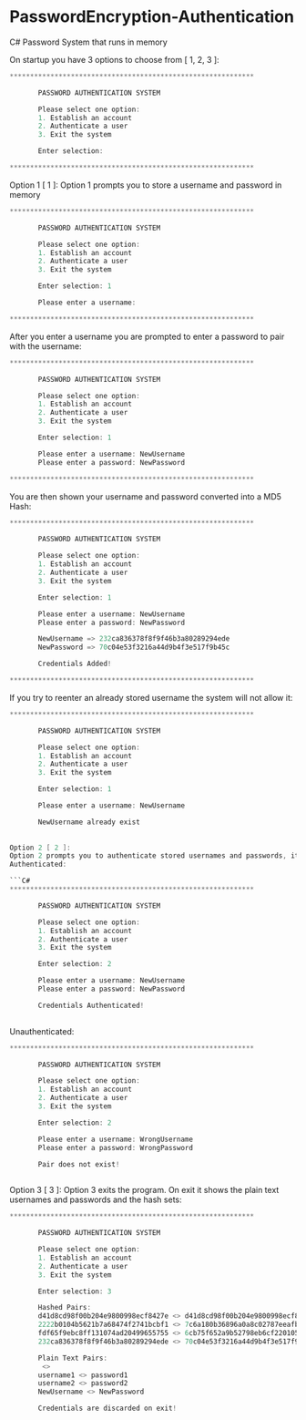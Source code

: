 # PasswordEncryption-Authentication
C# Password System that runs in memory

On startup you have 3 options to choose from [ 1, 2, 3 ]:

```C#
************************************************************

       PASSWORD AUTHENTICATION SYSTEM

       Please select one option:
       1. Establish an account
       2. Authenticate a user
       3. Exit the system

       Enter selection:

************************************************************
```

Option 1 [ 1 ]:
Option 1 prompts you to store a username and password in memory

```C#
************************************************************

       PASSWORD AUTHENTICATION SYSTEM

       Please select one option:
       1. Establish an account
       2. Authenticate a user
       3. Exit the system

       Enter selection: 1

       Please enter a username:

************************************************************
```

After you enter a username you are prompted to enter a password to pair with the username: 

```C#
************************************************************

       PASSWORD AUTHENTICATION SYSTEM

       Please select one option:
       1. Establish an account
       2. Authenticate a user
       3. Exit the system

       Enter selection: 1

       Please enter a username: NewUsername
       Please enter a password: NewPassword

************************************************************
```

You are then shown your username and password converted into a MD5 Hash:

```C#
************************************************************

       PASSWORD AUTHENTICATION SYSTEM

       Please select one option:
       1. Establish an account
       2. Authenticate a user
       3. Exit the system

       Enter selection: 1

       Please enter a username: NewUsername
       Please enter a password: NewPassword

       NewUsername => 232ca836378f8f9f46b3a80289294ede
       NewPassword => 70c04e53f3216a44d9b4f3e517f9b45c

       Credentials Added!

************************************************************                                                                                                                                                                                                                                                                                                                                                                                                                                                                                                                                                                                                                                                                                                                                                                                                                                                                                                                                                                                                                                                                                                                                                                                                                                                                                                                                                                                                                                                                                                                                                                                                                                                                                                                                                                                                                                                                                                                                                                                                                                                                                                                                                                                                                                                                                                                                                                                                                                                                                                                                                                                                                                                                                                                                                                                                                                                                                                                                                                                                                                                                                                                                                                                                                                                                                                                                                                                                                                                                                                                                                                                                                                                                                                                                                                                                                                                                                                                                                                                                                                                                                                                                                                                                                                                                                                                                                                                                                                                                                                                                                                                                                                                                                                                                                                                                                                                                                                                                                                                                                                                                                                                                                                                                                                                                                                                                                                                                                                                                                                                                                                                                                                                                                                                                                                                                                                                                                                                                                                                                                                                                                                                                                                                                                                                                                                                                                                                                                                                                                                                                                                                                                                                                                                                                                                                                                                                                                                                                                                                                                                                                                                                                                                                                                                                                                                                                                                                                                                                                                                                                                                                                                                                                                                                                                                                                                                                                                                                                                                                                                                                                                                                                                                                                                                                                                                                                                                                                                                                                                                                                                                                                                                                                                                                                                                                                                                                                                                                                                                                                                                                                                                                                                                                                                                                                                                                                                                                                                                                                                                                                                                                                                                                                                                                                                                                                                                                                                                                                                                                                                                                                                                                                                                                                                                                                                                                                                                                                                                                                                                                                                                                                                                                                                                                                                                                                                                                                                                                                                                                                                                                                                                                                                                                                                                                                                                                                                                                                                                                                                                                                                                                                                                                                                                                                                                                                                                                                                                                                                                                                                                                                                                                                                                                                                                                                                                                                                                                                                                                                                                                                                                                                                                                                                                                                             
```

If you try to reenter an already stored username the system will not allow it:

```C#
************************************************************

       PASSWORD AUTHENTICATION SYSTEM

       Please select one option:
       1. Establish an account
       2. Authenticate a user
       3. Exit the system

       Enter selection: 1

       Please enter a username: NewUsername

       NewUsername already exist
                                                                                                                                                                                                                                                                                                                                                                                                                                                                                                                                                                                                                                                                                                                                                                                                                                                                                                                                                                                                                                                                                                                                                                                                                                                                                                                                                                        ************************************************************                                                                                                                                                                                                                                                                                                                                                                                                                                                                                                                                                                                                                                                                                                                                                                                                                                                                                                                                                                                                                                                                                                                                                                                                                                                                                                                                                                      ```
                                                                                                                                                                                                                                                                                                                                                                                                                                                                                                                                                                                                                                                                                                                                                                                                                                                                                                                                                                                                                                                                                                                                                                                                                                                                                                                                                                        
Option 2 [ 2 ]:
Option 2 prompts you to authenticate stored usernames and passwords, it tells you if they are a correct pair or not
Authenticated:

```C#
************************************************************

       PASSWORD AUTHENTICATION SYSTEM

       Please select one option:
       1. Establish an account
       2. Authenticate a user
       3. Exit the system

       Enter selection: 2

       Please enter a username: NewUsername
       Please enter a password: NewPassword

       Credentials Authenticated!
                                                                                                                                                                                                                                                                                                                                                                                                                                                                                                                                                                                                                                                                                                                                                                                                                                                                                                                                                                                                                                                                                                                                                                                                                                                ************************************************************
```

Unauthenticated:

```C#
************************************************************

       PASSWORD AUTHENTICATION SYSTEM

       Please select one option:
       1. Establish an account
       2. Authenticate a user
       3. Exit the system

       Enter selection: 2

       Please enter a username: WrongUsername
       Please enter a password: WrongPassword

       Pair does not exist!
                                                                                                                                                                                                                                                                                                                                                                                                                                                                                                                                                                                                                                                                                                                                                                                                                                                                                                                                                                                                                                                                                                                                                                                                                                                ************************************************************
```

Option 3 [ 3 ]:
Option 3 exits the program. On exit it shows the plain text usernames and passwords and the hash sets:

```C#
************************************************************

       PASSWORD AUTHENTICATION SYSTEM

       Please select one option:
       1. Establish an account
       2. Authenticate a user
       3. Exit the system

       Enter selection: 3

       Hashed Pairs:
       d41d8cd98f00b204e9800998ecf8427e <> d41d8cd98f00b204e9800998ecf8427e
       2222b0104b5621b7a68474f2741bcbf1 <> 7c6a180b36896a0a8c02787eeafb0e4c
       fdf65f9ebc8ff131074ad20499655755 <> 6cb75f652a9b52798eb6cf2201057c73
       232ca836378f8f9f46b3a80289294ede <> 70c04e53f3216a44d9b4f3e517f9b45c

       Plain Text Pairs:
        <>
       username1 <> password1
       username2 <> password2
       NewUsername <> NewPassword

       Credentials are discarded on exit!
                                                                                                                        ************************************************************
```
